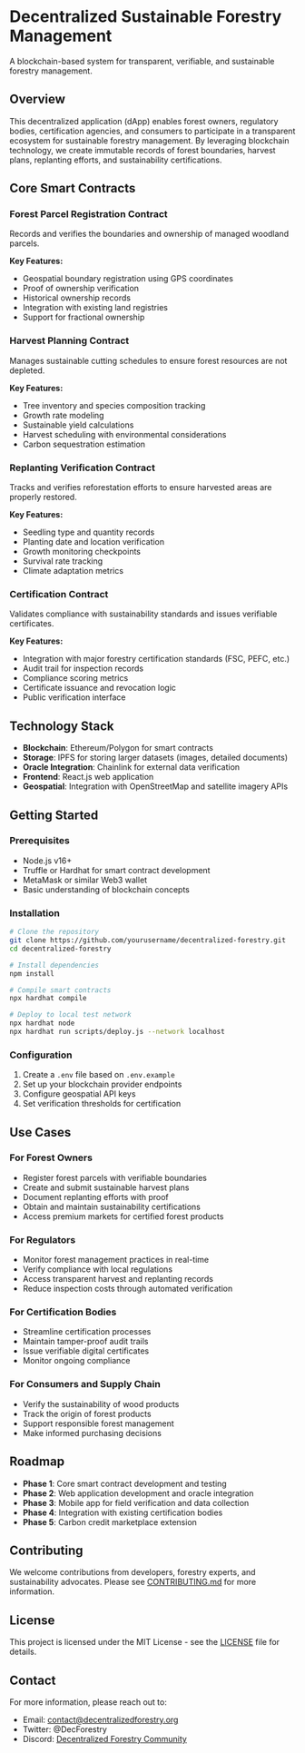 # Decentralized Sustainable Forestry Management

A blockchain-based system for transparent, verifiable, and sustainable forestry management.

## Overview

This decentralized application (dApp) enables forest owners, regulatory bodies, certification agencies, and consumers to participate in a transparent ecosystem for sustainable forestry management. By leveraging blockchain technology, we create immutable records of forest boundaries, harvest plans, replanting efforts, and sustainability certifications.

## Core Smart Contracts

### Forest Parcel Registration Contract

Records and verifies the boundaries and ownership of managed woodland parcels.

**Key Features:**
- Geospatial boundary registration using GPS coordinates
- Proof of ownership verification
- Historical ownership records
- Integration with existing land registries
- Support for fractional ownership

### Harvest Planning Contract

Manages sustainable cutting schedules to ensure forest resources are not depleted.

**Key Features:**
- Tree inventory and species composition tracking
- Growth rate modeling
- Sustainable yield calculations
- Harvest scheduling with environmental considerations
- Carbon sequestration estimation

### Replanting Verification Contract

Tracks and verifies reforestation efforts to ensure harvested areas are properly restored.

**Key Features:**
- Seedling type and quantity records
- Planting date and location verification
- Growth monitoring checkpoints
- Survival rate tracking
- Climate adaptation metrics

### Certification Contract

Validates compliance with sustainability standards and issues verifiable certificates.

**Key Features:**
- Integration with major forestry certification standards (FSC, PEFC, etc.)
- Audit trail for inspection records
- Compliance scoring metrics
- Certificate issuance and revocation logic
- Public verification interface

## Technology Stack

- **Blockchain**: Ethereum/Polygon for smart contracts
- **Storage**: IPFS for storing larger datasets (images, detailed documents)
- **Oracle Integration**: Chainlink for external data verification
- **Frontend**: React.js web application
- **Geospatial**: Integration with OpenStreetMap and satellite imagery APIs

## Getting Started

### Prerequisites

- Node.js v16+
- Truffle or Hardhat for smart contract development
- MetaMask or similar Web3 wallet
- Basic understanding of blockchain concepts

### Installation

```bash
# Clone the repository
git clone https://github.com/yourusername/decentralized-forestry.git
cd decentralized-forestry

# Install dependencies
npm install

# Compile smart contracts
npx hardhat compile

# Deploy to local test network
npx hardhat node
npx hardhat run scripts/deploy.js --network localhost
```

### Configuration

1. Create a `.env` file based on `.env.example`
2. Set up your blockchain provider endpoints
3. Configure geospatial API keys
4. Set verification thresholds for certification

## Use Cases

### For Forest Owners

- Register forest parcels with verifiable boundaries
- Create and submit sustainable harvest plans
- Document replanting efforts with proof
- Obtain and maintain sustainability certifications
- Access premium markets for certified forest products

### For Regulators

- Monitor forest management practices in real-time
- Verify compliance with local regulations
- Access transparent harvest and replanting records
- Reduce inspection costs through automated verification

### For Certification Bodies

- Streamline certification processes
- Maintain tamper-proof audit trails
- Issue verifiable digital certificates
- Monitor ongoing compliance

### For Consumers and Supply Chain

- Verify the sustainability of wood products
- Track the origin of forest products
- Support responsible forest management
- Make informed purchasing decisions

## Roadmap

- **Phase 1**: Core smart contract development and testing
- **Phase 2**: Web application development and oracle integration
- **Phase 3**: Mobile app for field verification and data collection
- **Phase 4**: Integration with existing certification bodies
- **Phase 5**: Carbon credit marketplace extension

## Contributing

We welcome contributions from developers, forestry experts, and sustainability advocates. Please see [CONTRIBUTING.md](CONTRIBUTING.md) for more information.

## License

This project is licensed under the MIT License - see the [LICENSE](LICENSE) file for details.

## Contact

For more information, please reach out to:
- Email: contact@decentralizedforestry.org
- Twitter: @DecForestry
- Discord: [Decentralized Forestry Community](https://discord.gg/decforestry)
